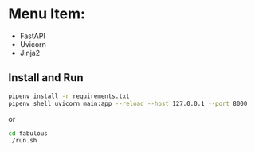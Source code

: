 # Menu Item: 
 - FastAPI
 - Uvicorn
 - Jinja2

## Install and Run
```bash
pipenv install -r requirements.txt
pipenv shell uvicorn main:app --reload --host 127.0.0.1 --port 8000
```
or 
```bash
cd fabulous
./run.sh
```